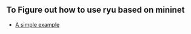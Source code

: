 To Figure out how to use ryu based on mininet
---
* [A simple example](https://github.com/AvisChiu/SDN_Freshman/tree/master/Ryu%20controller/simpleExample)
